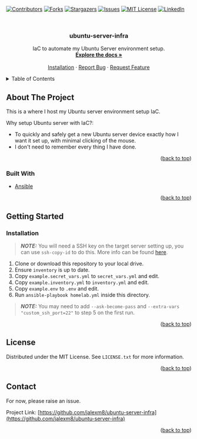<div id="top"></div>

[![Contributors][contributors-shield]][contributors-url]
[![Forks][forks-shield]][forks-url]
[![Stargazers][stars-shield]][stars-url]
[![Issues][issues-shield]][issues-url]
[![MIT License][license-shield]][license-url]
[![LinkedIn][linkedin-shield]][linkedin-url]



<!-- PROJECT LOGO -->
<br />
<div align="center">

  <h3 align="center">ubuntu-server-infra</h3>

  <p align="center">
    IaC to automate my Ubuntu Server environment setup.
    <br />
    <a href="https://github.com/jalexm8/ubuntu-server-infra"><strong>Explore the docs »</strong></a>
    <br />
    <br />
    <a href="https://github.com/jalexm8/ubuntu-server-infra/README.md#installation">Installation</a>
    ·
    <a href="https://github.com/jalexm8/ubuntu-server-infra/issues">Report Bug</a>
    ·
    <a href="https://github.com/jalexm8/ubuntu-server-infra/issues">Request Feature</a>
  </p>
</div>



<!-- TABLE OF CONTENTS -->
<details>
  <summary>Table of Contents</summary>
  <ol>
    <li>
      <a href="#about-the-project">About The Project</a>
      <ul>
        <li><a href="#built-with">Built With</a></li>
      </ul>
    </li>
    <li>
      <a href="#getting-started">Getting Started</a>
      <ul>
        <li><a href="#installation">Installation</a></li>
      </ul>
    </li>
    <li><a href="#license">License</a></li>
    <li><a href="#contact">Contact</a></li>
  </ol>
</details>



<!-- ABOUT THE PROJECT -->
## About The Project

This is a where I host my Ubuntu server environment setup IaC.

Why setup Ubuntu server with IaC?:
* To quickly and safely get a new Ubuntu server device exactly how I want it set up, with minimal clicking of the mouse.
* I don't need to remember every thing I have done.

<p align="right">(<a href="#top">back to top</a>)</p>

### Built With
* [Ansible](https://www.ansible.com/)

<p align="right">(<a href="#top">back to top</a>)</p>

<!-- GETTING STARTED -->
## Getting Started

### Installation
> **_NOTE:_**  You will need a SSH key on the target server setting up, you can use `ssh-copy-id` to do this. More info can be found [here](https://www.ssh.com/academy/ssh/copy-id).

1. Clone or download this repository to your local drive.
2. Ensure `inventory` is up to date.
3. Copy `example.secret_vars.yml` to `secret_vars.yml` and edit.
4. Copy `example.inventory.yml` to `inventory.yml` and edit.
5. Copy `example.env` to `.env` and edit.
6. Run `ansible-playbook homelab.yml` inside this directory.

> **_NOTE:_**  You may need to add `--ask-become-pass` and `--extra-vars "custom_ssh_port=22"` to step 5 on the first run.

<p align="right">(<a href="#top">back to top</a>)</p>

<!-- LICENSE -->
## License

Distributed under the MIT License. See `LICENSE.txt` for more information.

<p align="right">(<a href="#top">back to top</a>)</p>

<!-- CONTACT -->
## Contact

For now, please raise an issue.

Project Link: [https://github.com/jalexm8/ubuntu-server-infra](https://github.com/jalexm8/ubuntu-server-infra)

<p align="right">(<a href="#top">back to top</a>)</p>



<!-- MARKDOWN LINKS & IMAGES -->
<!-- https://www.markdownguide.org/basic-syntax/#reference-style-links -->
[contributors-shield]: https://img.shields.io/github/contributors/jalexm8/ubuntu-server-infra.svg?style=for-the-badge
[contributors-url]: https://github.com/jalexm8/ubuntu-server-infra/graphs/contributors
[forks-shield]: https://img.shields.io/github/forks/jalexm8/ubuntu-server-infra.svg?style=for-the-badge
[forks-url]: https://github.com/jalexm8/ubuntu-server-infra/network/members
[stars-shield]: https://img.shields.io/github/stars/jalexm8/ubuntu-server-infra.svg?style=for-the-badge
[stars-url]: https://github.com/jalexm8/ubuntu-server-infra/stargazers
[issues-shield]: https://img.shields.io/github/issues/jalexm8/ubuntu-server-infra?color=yellow&style=for-the-badge
[issues-url]: https://github.com/jalexm8/ubuntu-server-infra/issues
[license-shield]: https://img.shields.io/github/license/jalexm8/ubuntu-server-infra.svg?style=for-the-badge
[license-url]: https://github.com/jalexm8/ubuntu-server-infra/blob/master/LICENSE.txt
[linkedin-shield]: https://img.shields.io/badge/-LinkedIn-black.svg?style=for-the-badge&logo=linkedin&colorB=555
[linkedin-url]: https://www.linkedin.com/in/jackalexander1008/
